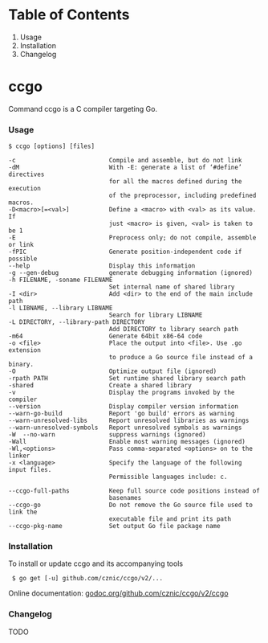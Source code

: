 # Table of Contents

1. Usage
1. Installation
1. Changelog

# ccgo

Command ccgo is a C compiler targeting Go.

### Usage

    $ ccgo [options] [files]
    
    -c                          Compile and assemble, but do not link
    -dM                         With -E: generate a list of ‘#define’ directives
                                for all the macros defined during the execution
                                of the preprocessor, including predefined macros.
    -D<macro>[=<val>]           Define a <macro> with <val> as its value.  If
                                just <macro> is given, <val> is taken to be 1
    -E                          Preprocess only; do not compile, assemble or link
    -fPIC                       Generate position-independent code if possible
    --help                      Display this information
    -g --gen-debug              generate debugging information (ignored)
    -h FILENAME, -soname FILENAME
                                Set internal name of shared library
    -I <dir>                    Add <dir> to the end of the main include path
    -l LIBNAME, --library LIBNAME
                                Search for library LIBNAME
    -L DIRECTORY, --library-path DIRECTORY
                                Add DIRECTORY to library search path
    -m64                        Generate 64bit x86-64 code
    -o <file>                   Place the output into <file>. Use .go extension
                                to produce a Go source file instead of a binary.
    -O                          Optimize output file (ignored)
    -rpath PATH                 Set runtime shared library search path
    -shared                     Create a shared library
    -v                          Display the programs invoked by the compiler
    --version                   Display compiler version information
    --warn-go-build             Report 'go build' errors as warning
    --warn-unresolved-libs      Report unresolved libraries as warnings
    --warn-unresolved-symbols   Report unresolved symbols as warnings
    -W  --no-warn               suppress warnings (ignored)
    -Wall                       Enable most warning messages (ignored)
    -Wl,<options>               Pass comma-separated <options> on to the linker
    -x <language>               Specify the language of the following input files.
                                Permissible languages include: c.
    
    --ccgo-full-paths           Keep full source code positions instead of
                                basenames
    --ccgo-go                   Do not remove the Go source file used to link the
                                executable file and print its path
    --ccgo-pkg-name             Set output Go file package name

### Installation

To install or update ccgo and its accompanying tools

     $ go get [-u] github.com/cznic/ccgo/v2/...

Online documentation: [godoc.org/github.com/cznic/ccgo/v2/ccgo](http://godoc.org/github.com/cznic/ccgo/v2/ccgo)

### Changelog

TODO
